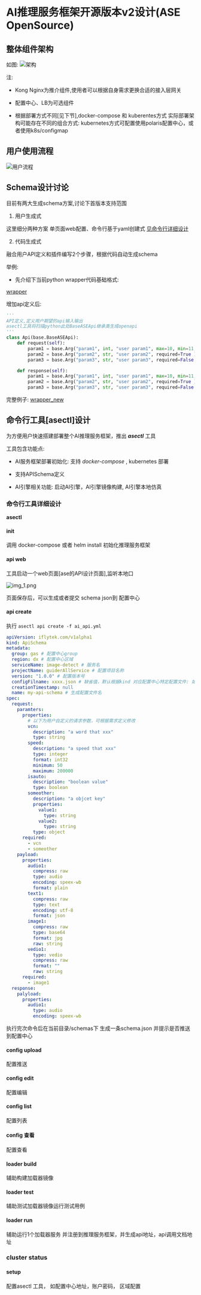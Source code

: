 # AI推理服务框架开源版本v2设计(ASE OpenSource)


## 整体组件架构

如图: ![架构](athena.png)


注:

* Kong Nginx为推介组件,使用者可以根据自身需求更换合适的接入层网关

* 配置中心、LB为可选组件

* 根据部署方式不同[见下节],docker-compose 和 kuberentes方式 实际部署架构可能存在不同的组合方式: kubernetes方式可配置使用polaris配置中心，或者使用k8s/configmap


## 用户使用流程

![用户流程](usage.png)

## Schema设计讨论

目前有两大生成schema方案,讨论下首版本支持范围

1. 用户生成式

这里细分两种方案 单页面web配置、命令行基于yaml创建式 [见命令行详细设计](#命令行工具详细设计)

2. 代码生成式

融合用户API定义和插件编写2个步骤，根据代码自动生成schema

举例: 

* 先介绍下当前python wrapper代码基础格式:

[wrapper](wrapper/wrapper.py)

增加api定义后:
```python
'''
API定义,定义用户期望的api输入输出
asectl工具将扫描python此处BaseASEApi继承类生成openapi
'''
class Api(base.BaseASEApi):
	def request(self):
	    param1 = base.Arg("param1", int, "user param1", max=10, min=11, required=True )
	    param2 = base.Arg("param2", str, "user param2", required=True )
	    param3 = base.Arg("param3", str, "user param3", required=False )

    def response(self):
        param1 = base.Arg("param1", int, "user param1", max=10, min=11, required=True )
        param2 = base.Arg("param2", str, "user param2", required=True )
        param3 = base.Arg("param3", str, "user param3", required=False )

```

完整例子: [wrapper_new](wrapper/wrapper_new.py)


## 命令行工具[asectl]设计


为方便用户快速搭建部署整个AI推理服务框架，推出 ***asectl*** 工具

工具包含功能点:

* AI服务框架部署初始化: 支持 *docker-compose* , kubernetes 部署

* 支持APISchema定义

* AI引擎相关功能: 启动AI引擎，AI引擎镜像构建, AI引擎本地仿真


### 命令行工具详细设计

**asectl**

#### init

调用 docker-compose 或者 helm install 初始化推理服务框架

#### api web

工具启动一个web页面[ase的API设计页面],监听本地口

![img_1.png](api_design.png)

页面保存后，可以生成或者提交 schema json到 配置中心

#### api create

执行 `asectl api create -f ai_api.yml`

```yaml
apiVersion: iflytek.com/v1alpha1
kind: ApiSchema
metadata:
  group: gas # 配置中心group
  region: dx # 配置中心区域
  serviceName: image-detect # 服务名
  projectName: guiderAllService # 配置项目名称
  version: "1.0.0" # 配置版本号
  configFilname: xxxx.json # 缺省值，默认根据kind 对应配置中心特定配置文件: 如webgate的配置文件
  creationTimestamp: null
  name: my-api-schema # 生成配置文件名
spec:
  request:
    paramters:
      properties:
        # 以下为用户自定义的请求参数，可根据需求定义修改
        vcn: 
          description: "a word that xxx"
          type: string
        speed:
          description: "a speed that xxx"
          type: integer
          format: int32
          minimum: 50
          maximum: 200000
        isauto:
          description: "boolean value"
          type: boolean
        someother:
          description: "a objcet key"
          properties:
            value1:
              type: string
            value2: 
              type: string
          type: object
      required:
        - vcn
        - someother
    payload:
      properties:
        audio1:
          compress: raw
          type: audio
          encoding: speex-wb
          format: plain
        text1:
          compress: raw
          type: text
          encoding: utf-8
          format: json
        image1:
          compress: raw
          type: base64
          format: jpg
          raw: string
        vedio1:
          type: vedio
          compress: raw
          format: ""
          raw: string
      required:
        - image1
  response:
    palyload:
      properties:
        audio1:
          type: audio
          encoding: speex-wb

```

执行完次命令后在当前目录/schemas下 生成一条schema.json 并提示是否推送到配置中心


#### config upload
配置推送

#### config edit
配置编辑

#### config list
配置列表

#### config 查看
配置查看


#### loader build
辅助构建加载器镜像

#### loader test
辅助测试加载器镜像运行测试用例

#### loader run
辅助运行1个加载器服务 并注册到推理服务框架，并生成api地址，api调用文档地址

### cluster status


#### setup

配置asectl 工具， 如配置中心地址，账户密码， 区域配置


